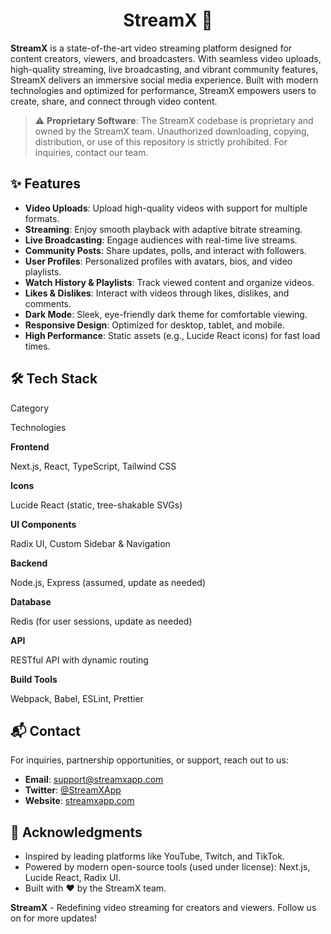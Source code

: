 
<h1 align="center">StreamX 🎥</h1> 

**StreamX** is a state-of-the-art video streaming platform designed for content creators, viewers, and broadcasters. With seamless video uploads, high-quality streaming, live broadcasting, and vibrant community features, StreamX delivers an immersive social media experience. Built with modern technologies and optimized for performance, StreamX empowers users to create, share, and connect through video content.

> ⚠️ **Proprietary Software**: The StreamX codebase is proprietary and owned by the StreamX team. Unauthorized downloading, copying, distribution, or use of this repository is strictly prohibited. For inquiries, contact our team.

## ✨ Features

-   **Video Uploads**: Upload high-quality videos with support for multiple formats.
-   **Streaming**: Enjoy smooth playback with adaptive bitrate streaming.
-   **Live Broadcasting**: Engage audiences with real-time live streams.
-   **Community Posts**: Share updates, polls, and interact with followers.
-   **User Profiles**: Personalized profiles with avatars, bios, and video playlists.
-   **Watch History & Playlists**: Track viewed content and organize videos.
-   **Likes & Dislikes**: Interact with videos through likes, dislikes, and comments.
-   **Dark Mode**: Sleek, eye-friendly dark theme for comfortable viewing.
-   **Responsive Design**: Optimized for desktop, tablet, and mobile.
-   **High Performance**: Static assets (e.g., Lucide React icons) for fast load times.

## 🛠️ Tech Stack

Category

Technologies

**Frontend**

Next.js, React, TypeScript, Tailwind CSS

**Icons**

Lucide React (static, tree-shakable SVGs)

**UI Components**

Radix UI, Custom Sidebar & Navigation

**Backend**

Node.js, Express (assumed, update as needed)

**Database**

Redis (for user sessions, update as needed)

**API**

RESTful API with dynamic routing

**Build Tools**

Webpack, Babel, ESLint, Prettier


## 📬 Contact

For inquiries, partnership opportunities, or support, reach out to us:

-   **Email**: [support@streamxapp.com](mailto:support@streamxapp.com)
-   **Twitter**: [@StreamXApp](https://twitter.com/StreamXApp)
-   **Website**: [streamxapp.com](https://streamx-seven.vercel.app/)

## 🙌 Acknowledgments

-   Inspired by leading platforms like YouTube, Twitch, and TikTok.
-   Powered by modern open-source tools (used under license): Next.js, Lucide React, Radix UI.
-   Built with ❤️ by the StreamX team.

**StreamX** - Redefining video streaming for creators and viewers. Follow us on for more updates!
